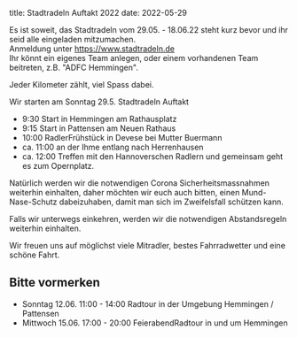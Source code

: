 title: Stadtradeln Auftakt 2022
date: 2022-05-29

Es ist soweit, das Stadtradeln vom 29.05. - 18.06.22 steht kurz bevor und ihr seid alle eingeladen mitzumachen.  
Anmeldung unter <https://www.stadtradeln.de>  
Ihr könnt ein eigenes Team anlegen, oder einem vorhandenen Team beitreten, z.B. "ADFC Hemmingen".

Jeder Kilometer zählt, viel Spass dabei.

Wir starten am Sonntag 29.5.  Stadtradeln Auftakt

- 9:30 Start in Hemmingen am Rathausplatz
- 9:15 Start in Pattensen am Neuen Rathaus
- 10:00 RadlerFrühstück in Devese bei Mutter Buermann
- ca. 11:00 an der Ihme entlang nach Herrenhausen
- ca. 12:00 Treffen mit den Hannoverschen Radlern und gemeinsam geht es zum Opernplatz.

Natürlich werden wir die notwendigen Corona Sicherheitsmassnahmen weiterhin einhalten, daher möchten wir euch auch bitten, einen Mund-Nase-Schutz dabeizuhaben, damit man sich im Zweifelsfall schützen kann.

Falls wir unterwegs einkehren, werden wir die notwendigen Abstandsregeln weiterhin einhalten.

Wir freuen uns auf möglichst viele Mitradler, bestes Fahrradwetter und eine schöne Fahrt.

## Bitte vormerken

- Sonntag 12.06. 11:00 - 14:00 Radtour in der Umgebung Hemmingen / Pattensen
- Mittwoch 15.06. 17:00 - 20:00 FeierabendRadtour in und um Hemmingen
